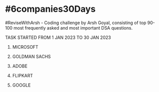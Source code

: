 # #6companies30Days
 #ReviseWithArsh - Coding challenge by Arsh Goyal, consisting of top 90-100 most frequently asked and most important DSA questions.

TASK STARTED FROM 1 JAN 2023 TO 30 JAN 2023


1. MICROSOFT

2. GOLDMAN SACHS

3. ADOBE

4. FLIPKART

5. GOOGLE